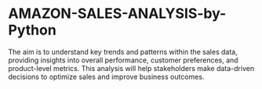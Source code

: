 # AMAZON-SALES-ANALYSIS-by-Python
The aim is to understand key trends and patterns within the sales data, providing insights into overall performance, customer preferences, and product-level metrics. This analysis will help stakeholders make data-driven decisions to optimize sales and improve business outcomes.
